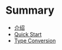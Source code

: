 # Summary

* [介绍](README.md)
* [Quick Start](getting-started.md)
* [Type Conversion](base-mapper.md)